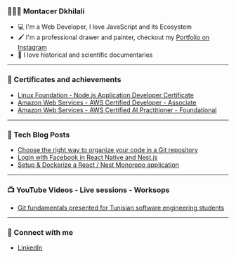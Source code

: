 ### 🙋🏻‍♂️ Montacer Dkhilali

- 💻 I'm a Web Developer, I love JavaScript and its Ecosystem
- 🖌 I'm a professional drawer and painter, checkout my [Portfolio on Instagram](https://instagram.com/montacerart)
- 💜 I love historical and scientific documentaries

---

### 📜 Certificates and achievements

- [Linux Foundation - Node.js Application Developer Certificate](https://www.credly.com/badges/f42b9299-4e32-47f3-a84a-1e11eec12c3a)
- [Amazon Web Services - AWS Certified Developer - Associate](https://www.credly.com/badges/6b4a2d98-2f20-4c59-9446-91adfd75af1d)
- [Amazon Web Services - AWS Certified AI Practitioner - Foundational](https://www.credly.com/badges/b9e8f6b8-0699-4d67-8619-4694893f46c1)

---

### 📕 Tech Blog Posts

- [Choose the right way to organize your code in a Git repository](https://montacerdk.medium.com/choose-the-right-way-to-organize-your-code-in-a-git-repository-a900bf52e326)
- [Login with Facebook in React Native and Nest.js](https://montacerdk.medium.com/login-with-facebook-in-react-native-and-nest-js-39730e76b89)
- [Setup & Dockerize a React / Nest Monorepo application](https://montacerdk.medium.com/setup-dockerize-a-react-nest-monorepo-application-7a800060bd63)

---

### 📺 YouTube Videos - Live sessions - Worksops

- [Git fundamentals presented for Tunisian software engineering students ](https://www.youtube.com/watch?v=p3NiagnWF4o)

---

### 💬 Connect with me

- [LinkedIn](https://www.linkedin.com/in/montacerdk/)
